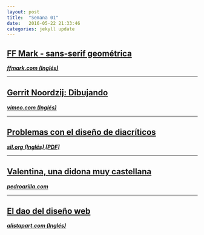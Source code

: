 ```yaml
---
layout: post
title:  "Semana 01"
date:   2016-05-22 21:33:46
categories: jekyll update
---
```

## [FF Mark - sans-serif geométrica](http://www.ffmark.com/)  
[**_ffmark.com (Inglés)_**](http://www.ffmark.com/)

---

## [Gerrit Noordzij: Dibujando](https://vimeo.com/10521941)  
[**_vimeo.com (Inglés)_**](https://vimeo.com/user952774)

---

## [Problemas con el diseño de diacríticos](http://www.sil.org/system/files/reapdata/36/41/09/36410919828090258842878122215150933012/GaultneyThesis_42771.pdf)  
[**_sil.org  (Inglés) [PDF]_**](http://www.sil.org)

---

## [Valentina, una didona muy castellana](http://pedroarilla.com/es/valentina)  
[**_pedroarilla.com_**](http://pedroarilla.com)

---

## [El dao del diseño web](http://alistapart.com/article/dao)   
[**_alistapart.com (Inglés)_**](http://alistapart.com)
